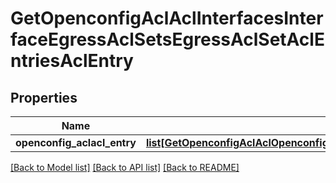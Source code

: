# GetOpenconfigAclAclInterfacesInterfaceEgressAclSetsEgressAclSetAclEntriesAclEntry

## Properties
Name | Type | Description | Notes
------------ | ------------- | ------------- | -------------
**openconfig_aclacl_entry** | [**list[GetOpenconfigAclAclOpenconfigaclaclInterfacesIngressaclsetsAclentriesAclentry]**](GetOpenconfigAclAclOpenconfigaclaclInterfacesIngressaclsetsAclentriesAclentry.md) |  | [optional] 

[[Back to Model list]](../README.md#documentation-for-models) [[Back to API list]](../README.md#documentation-for-api-endpoints) [[Back to README]](../README.md)


